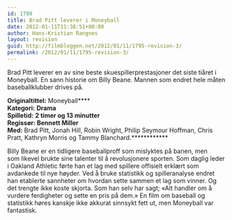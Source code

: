 ```yaml
---
id: 1799
title: Brad Pitt leverer i Moneyball
date: 2012-01-11T11:38:51+00:00
author: Hans-Kristian Rangnes
layout: revision
guid: http://filmbloggen.net/2012/01/11/1795-revision-3/
permalink: /2012/01/11/1795-revision-3/
---
```

Brad Pitt leverer en av sine beste skuespillerprestasjoner det siste tiåret i Moneyball. En sann historie om Billy Beane. Mannen som endret hele måten baseballklubber drives på.<!--more-->

  
**Originaltittel:** Moneyball****  
**Kategori:** ****Drama****  
**Spilletid:** ****2 timer og 13 minutter****  
**Regissør: ******Bennett Miller****  
**Med:****** Brad Pitt, Jonah Hill, Robin Wright, Philip Seymour Hoffman, Chris Pratt, Kathryn Morris og Tammy Blanchard.************

Billy Beane er en tidligere baseballproff som mislyktes på banen, men som likevel brukte sine talenter til å revolusjonere sporten. Som daglig leder i Oakland Athletic førte han et lag med spillere offisielt erklært som avdankede til nye høyder. Ved å bruke statistikk og spilleranalyse endret han etablerte sannheter om hvordan sette sammen et lag som vinner. Og det trengte ikke koste skjorta. Som han selv har sagt; «Alt handler om å vurdere ferdigheter og sette en pris på dem.» En film om baseball og statistikk høres kanskje ikke akkurat sinnsykt fett ut, men Moneyball var fantastisk.

&nbsp;